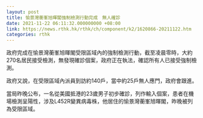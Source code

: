 ```yaml
---
layout: post
title: 愉景灣蘅峯旭暉閣強制檢測行動完成　無人確診
date: 2021-11-22 06:11:32.000000000 +08:00
link: https://news.rthk.hk/rthk/ch/component/k2/1620866-20211122.htm
categories: rthk
---
```


政府完成在愉景灣蘅峯旭暉閣受限區域內的強制檢測行動，截至凌晨零時，大約270名居民接受檢測，無發現確診個案，政府正在執法，確認所有人已接受強制檢測。

政府又說，在受限區域內派員到訪約140戶，當中約25戶無人應門，政府會跟進。

當局昨晚公布，一名從美國抵港的23歲男子初步確診，列作輸入個案，患者在機場檢測呈陽性，涉及L452R變異病毒株，他居住的愉景灣蘅峯旭暉閣，昨晚被列為受限區域。
